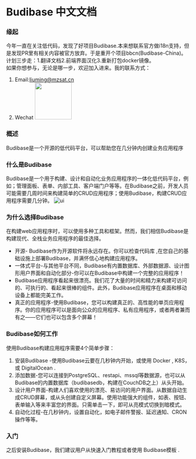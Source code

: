 # Budibase 中文文档
### 缘起
今年一直在关注低代码，发现了好项目Budibase.本来想联系官方做i18n支持，但是发现PR里有相关内容被官方放弃。于是重开个项目bbcn(Budibase-China)。
计划三步走：1.翻译文档2.前端界面汉化3.重新打包docker镜像。  
如果你想参与，无论是哪一步，欢迎加入进来。我的联系方式：
1. Email:liuming@mzsat.cn
2. Wechat <img src="http://alioss-cdn.mzyun.tech/common/qrcode.jpg" width="100" height="100"/>

### 概述
Budibase是一个开源的低代码平台，可以帮助您在几分钟内创建业务应用程序

### 什么是Budibase
Budibase是一个用于构建、设计和自动化业务应用程序的一体化低代码平台，例如；管理面板、表单、内部工具、客户端门户等等。在Budibase之前，开发人员可能需要几周时间来构建简单的CRUD应用程序；使用Budibase，构建CRUD应用程序需要几分钟。
![ui](https://files.readme.io/1ab423b-graph-ui.png)

### 为什么选择Budibase
在构建web应用程序时，可以使用多种工具和框架。然而，我们相信Budibase是构建现代、全栈业务应用程序的最佳选择。

+ 开源- Budibase作为开源软件将永远存在。你可以检查代码库 ,在您自己的基础设施上部署Budibase，并满怀信心地构建应用程序。
+ 一体式平台-与其他平台不同，Budibase有内置数据库、外部数据源、设计图形用户界面和自动化部分-你可以在Budibase中构建一个完整的应用程序！
+ Budibase应用程序看起来很漂亮。我们花了大量的时间和精力来构建可访问的、可执行的、看起来很棒的组件。此外，Budibase应用程序在桌面和移动设备上都能完美工作。
+ 真正的应用程序-使用Budibase，您可以构建真正的、高性能的单页应用程序。你的应用程序可以是面向公众的应用程序、私有应用程序，或者两者兼而有之——它们也可以包含多个屏幕！
### Budibase如何工作
使用Budibase构建应用程序需要4个简单步骤：

1. 安装Budibase -使用Budibase云要在几秒钟内开始，或使用 Docker , K8S，或 DigitalOcean .
2. 添加数据-您可以连接到PostgreSQL、restapi、mssql等数据源，也可以从Budibase的内置数据库（budibasedb，构建在CouchDB之上）从头开始。
3. 设计用户界面-构建人们喜欢使用的漂亮、易访问的用户界面。从数据自动生成CRUD屏幕，或从头创建自定义屏幕。使用功能强大的组件，如表、按钮、表单输入等来丰富您的界面。只需单击一下，即可从亮模式切换到暗模式。
4. 自动化过程-在几秒钟内，设置自动化，如电子邮件警报、延迟通知、CRON操作等等。
### 入门
之后安装Budibase，我们建议用户从快速入门教程或者使用 Budibase模板 .